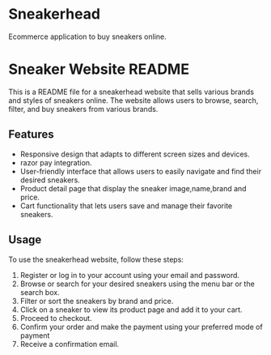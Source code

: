 # Sneakerhead
Ecommerce application to buy sneakers online.

# Sneaker Website README

This is a README file for a sneakerhead website that sells various brands and styles of sneakers online. The website allows users to browse, search, filter, and buy sneakers from various brands.

## Features

- Responsive design that adapts to different screen sizes and devices.
- razor pay integration.
- User-friendly interface that allows users to easily navigate and find their desired sneakers.
- Product detail page that display the sneaker image,name,brand and price.
- Cart functionality that lets users save and manage their favorite sneakers.

## Usage

To use the sneakerhead website, follow these steps:

1. Register or log in to your account using your email and password.
2. Browse or search for your desired sneakers using the menu bar or the search box.
3. Filter or sort the sneakers by brand and price. 
4. Click on a sneaker to view its product page and add it to your cart.
5. Proceed to checkout.
6. Confirm your order and make the payment using your preferred mode of payment
7. Receive a confirmation email.


